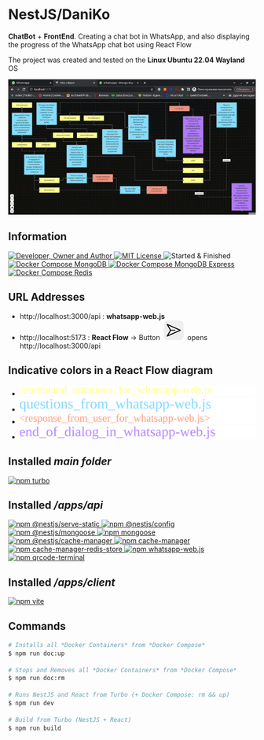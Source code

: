 # NestJS/DaniKo
**ChatBot** + **FrontEnd**. Creating a chat bot in WhatsApp, and also displaying the progress of the WhatsApp chat bot using React Flow

The project was created and tested on the **Linux Ubuntu 22.04 Wayland** OS

![](result.gif)

## Information
<div id="information" align="left">
  <a href="https://github.com/MoguchiyDD" target="_blank">
    <img alt="Developer, Owner and Author" src="https://img.shields.io/badge/Developer,%20Owner%20and%20Author-МогучийДД%20(MoguchiyDD)-FF4F1E?style=for-the-badge" />
  </a>
  <a href="../../../LICENSE" target="_blank">
    <img alt="MIT License" src="https://img.shields.io/badge/License-MIT%20License-6A1B9A?style=for-the-badge" />
  </a>
  <img alt="Started & Finished" src="https://img.shields.io/badge/Started%20&%20Finished-2023.12.05%20/%202023.12.10-F9A825?style=for-the-badge" />
  <a href="https://hub.docker.com/_/mongo" target="_blank">
    <img alt="Docker Compose MongoDB" src="https://img.shields.io/badge/Docker%20Compose-Mongo%20v4.4--focal-2E7D32?style=for-the-badge" />
  </a>
  <a href="https://hub.docker.com/_/mongo-express" target="_blank">
    <img alt="Docker Compose MongoDB Express" src="https://img.shields.io/badge/Docker%20Compose-Mongo%20Express%20latest-2E7D32?style=for-the-badge" />
  </a>
  <a href="https://hub.docker.com/_/redis" target="_blank">
    <img alt="Docker Compose Redis" src="https://img.shields.io/badge/Docker%20Compose-Redis%20latest-2E7D32?style=for-the-badge" />
  </a>
</div>

## URL Addresses
- http://localhost:3000/api : **whatsapp-web.js**
- http://localhost:5173 : **React Flow** → Button&nbsp;&nbsp;![](images/btn_whatsapp-web.js.svg)&nbsp;&nbsp;opens http://localhost:3000/api

## Indicative colors in a React Flow diagram
- ![](images/commands_whatsapp-web.js.svg)
- ![](images/questions_whatsapp-web.js.svg)
- ![](images/answers_whatsapp-web.js.svg)
- ![](images/ends_whatsapp-web.js.svg)

## Installed *main folder*
<div id="installed-main" align="left">
  <a href="https://www.npmjs.com/package/turbo" target="_blank">
    <img alt="npm turbo" src="https://img.shields.io/badge/npm-turbo-FAFAFA?style=for-the-badge" />
  </a>
</div>

## Installed */apps/api*
<div id="installed-apps-api" align="left">
  <a href="https://www.npmjs.com/package/@nestjs/serve-static" target="_blank">
    <img alt="npm @nestjs/serve-static" src="https://img.shields.io/badge/npm-@nestjs/serve--static-FAFAFA?style=for-the-badge" />
  </a>
  <a href="https://www.npmjs.com/package/@nestjs/config" target="_blank">
    <img alt="npm @nestjs/config" src="https://img.shields.io/badge/npm-@nestjs/config-FAFAFA?style=for-the-badge" />
  </a>
  <a href="https://www.npmjs.com/package/@nestjs/mongoose" target="_blank">
    <img alt="npm @nestjs/mongoose" src="https://img.shields.io/badge/npm-@nestjs/mongoose-FAFAFA?style=for-the-badge" />
  </a>
  <a href="https://www.npmjs.com/package/mongoose" target="_blank">
    <img alt="npm mongoose" src="https://img.shields.io/badge/npm-mongoose-FAFAFA?style=for-the-badge" />
  </a>
  <a href="https://www.npmjs.com/package/@nestjs/cache-manager" target="_blank">
    <img alt="npm @nestjs/cache-manager" src="https://img.shields.io/badge/npm-@nestjs/cache--manager-FAFAFA?style=for-the-badge" />
  </a>
  <a href="https://www.npmjs.com/package/cache-manager" target="_blank">
    <img alt="npm cache-manager" src="https://img.shields.io/badge/npm-cache--manager-FAFAFA?style=for-the-badge" />
  </a>
  <a href="https://www.npmjs.com/package/cache-manager-redis-store" target="_blank">
    <img alt="npm cache-manager-redis-store" src="https://img.shields.io/badge/npm-cache--manager--redis--store-FAFAFA?style=for-the-badge" />
  </a>
  <a href="https://www.npmjs.com/package/whatsapp-web.js" target="_blank">
    <img alt="npm whatsapp-web.js" src="https://img.shields.io/badge/npm-whatsapp--web.js-FAFAFA?style=for-the-badge" />
  </a>
  <a href="https://www.npmjs.com/package/qrcode-terminal" target="_blank">
    <img alt="npm qrcode-terminal" src="https://img.shields.io/badge/npm-qrcode--terminal-FAFAFA?style=for-the-badge" />
  </a>
</div>

## Installed */apps/client*
<div id="installed-apps-client" align="left">
  <a href="https://www.npmjs.com/package/vite" target="_blank">
    <img alt="npm vite" src="https://img.shields.io/badge/npm-vite@latest-FAFAFA?style=for-the-badge" />
  </a>
</div>

## Commands
```Bash
# Installs all *Docker Containers* from *Docker Compose*
$ npm run doc:up

# Stops and Removes all *Docker Containers* from *Docker Compose*
$ npm run doc:rm

# Runs NestJS and React from Turbo (+ Docker Compose: rm && up)
$ npm run dev

# Build from Turbo (NestJS + React)
$ npm run build
```
